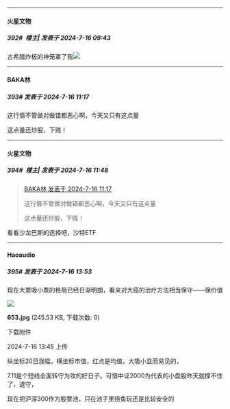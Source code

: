﻿
*****

####  火星文物  
##### 392#         楼主| 发表于 2024-7-16 09:43

古希腊炸板的神笼罩了我<img src="https://static.saraba1st.com/image/smiley/face2017/152.png" referrerpolicy="no-referrer">


*****

####  BAKA林  
##### 393#       发表于 2024-7-16 11:17

这行情不管做对做错都恶心啊，今天又只有这点量

这点量还炒股，下贱！


*****

####  火星文物  
##### 394#         楼主| 发表于 2024-7-16 11:48

<blockquote><a href="httphttps://bbs.saraba1st.com/2b/forum.php?mod=redirect&amp;goto=findpost&amp;pid=65598724&amp;ptid=2143131" target="_blank">BAKA林 发表于 2024-7-16 11:17</a>

这行情不管做对做错都恶心啊，今天又只有这点量

这点量还炒股，下贱！</blockquote>
看看沙龙巴斯的选择吧，沙特ETF


*****

####  Haoaudio  
##### 395#       发表于 2024-7-16 13:53

现在大票吸小票的格局已经日渐明朗，看来对大癌的治疗方法相当保守——保价值

<img src="https://img.saraba1st.com/forum/202407/16/134521st9wzokwkg9w6usw.jpg" referrerpolicy="no-referrer">

<strong>653.jpg</strong> (245.53 KB, 下载次数: 0)

下载附件

2024-7-16 13:45 上传

纵坐标20日涨幅，横坐标市值，红点是均值，大吸小显而易见的，

7.11是个短线全面转守为攻的好日子。可惜中证2000为代表的小盘股昨天就撑不住了，退守，

现在把沪深300作为股票池，只在池子里捞鱼玩还是比较安全的

